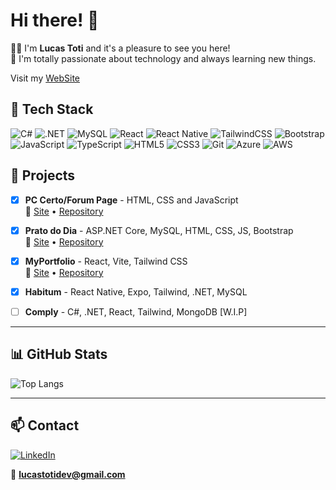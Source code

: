 # Hi there! 👋

🧑‍💻 I'm **Lucas Toti** and it's a pleasure to see you here!  
📖 I'm totally passionate about technology and always learning new things.

Visit my [WebSite](https://lucas-toti.vercel.app/)

## 🧰 Tech Stack

![C#](https://img.shields.io/badge/C%23-239120?style=for-the-badge&logo=c-sharp&logoColor=white)
![.NET](https://img.shields.io/badge/.NET-512BD4?style=for-the-badge&logo=dotnet&logoColor=white)
![MySQL](https://img.shields.io/badge/MySQL-00000F?style=for-the-badge&logo=mysql&logoColor=white)
![React](https://img.shields.io/badge/React-20232A?style=for-the-badge&logo=react&logoColor=61DAFB)
![React Native](https://img.shields.io/badge/React_Native-20232A?style=for-the-badge&logo=react&logoColor=61DAFB)
![TailwindCSS](https://img.shields.io/badge/Tailwind_CSS-38B2AC?style=for-the-badge&logo=tailwind-css&logoColor=white)
![Bootstrap](https://img.shields.io/badge/Bootstrap-563D7C?style=for-the-badge&logo=bootstrap&logoColor=white)
![JavaScript](https://img.shields.io/badge/JavaScript-F7DF1E?style=for-the-badge&logo=javascript&logoColor=black)
![TypeScript](https://img.shields.io/badge/TypeScript-007ACC?style=for-the-badge&logo=typescript&logoColor=white)
![HTML5](https://img.shields.io/badge/HTML5-E34F26?style=for-the-badge&logo=html5&logoColor=white)
![CSS3](https://img.shields.io/badge/CSS3-1572B6?style=for-the-badge&logo=css3&logoColor=white)
![Git](https://img.shields.io/badge/Git-F05032?style=for-the-badge&logo=git&logoColor=white)
![Azure](https://img.shields.io/badge/Azure-0089D6?style=for-the-badge&logo=microsoftazure&logoColor=white)
![AWS](https://img.shields.io/badge/AWS-232F3E?style=for-the-badge&logo=amazon-aws&logoColor=white)

## 📁 Projects

- [x] **PC Certo/Forum Page** - HTML, CSS and JavaScript  
  🔗 [Site](https://lcstoti.github.io/PC-Certo/src/Paginainicial.html) • [Repository](https://github.com/LcsToti/PC-Certo)

- [x] **Prato do Dia** - ASP.NET Core, MySQL, HTML, CSS, JS, Bootstrap  
  🔗 [Site](https://opratododia.azurewebsites.net/) • [Repository](https://github.com/LcsToti/PratoDoDia)

- [x] **MyPortfolio** - React, Vite, Tailwind CSS  
  🔗 [Site](https://lucas-toti.vercel.app/) • [Repository](https://github.com/LcsToti/MyPortfolio?tab=readme-ov-file#-meu-portf%C3%B3lio-pessoal)

- [x] **Habitum** - React Native, Expo, Tailwind, .NET, MySQL
  
- [ ] **Comply** - C#, .NET, React, Tailwind, MongoDB [W.I.P]

---

## 📊 GitHub Stats

![Top Langs](https://github-readme-stats.vercel.app/api/top-langs/?username=LcsToti&layout=compact&theme=tokyonight)

---

## 📫 Contact

[![LinkedIn](https://img.shields.io/badge/LinkedIn-0077B5?style=for-the-badge&logo=linkedin&logoColor=white)](https://www.linkedin.com/in/lucas-toti-5114ab20a/)

📧 **lucastotidev@gmail.com**
